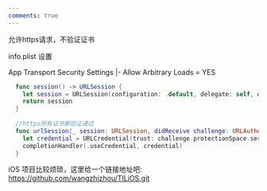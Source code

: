 ```yaml
---
comments: true
---
```


允许https请求，不验证证书

info.plist 设置

App Transport Security Settings
|- Allow Arbitrary Loads = YES

```swift
  func session() -> URLSession {
    let session = URLSession(configuration: .default, delegate: self, delegateQueue: OperationQueue())
    return session
  }
 
  //https所有证书都验证通过
  func urlSession(_ session: URLSession, didReceive challenge: URLAuthenticationChallenge, completionHandler: @escaping (URLSession.AuthChallengeDisposition, URLCredential?) -> Void) {
    let credential = URLCredential(trust: challenge.protectionSpace.serverTrust!)
    completionHandler(.useCredential, credential)
  }
```

iOS 项目比较烦琐，这里给一个链接地址吧: <https://github.com/wangzhizhou/TILiOS.git>
